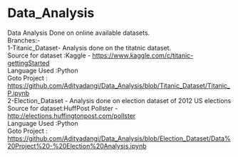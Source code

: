 # Data_Analysis      
Data Analysis Done on online available datasets.       
Branches:-      
1-Titanic_Dataset- Analysis done on the titatnic dataset.     
Source for dataset :Kaggle - https://www.kaggle.com/c/titanic-gettingStarted       
Language Used :Python     
Goto Project : https://github.com/Adityadangi/Data_Analysis/blob/Titanic_Dataset/Titanic_P.ipynb     
2-Election_Dataset - Analysis done on election dataset of 2012 US elections      
Source for dataset:HuffPost Pollster - http://elections.huffingtonpost.com/pollster     
Language Used :Python      
Goto Project : https://github.com/Adityadangi/Data_Analysis/blob/Election_Dataset/Data%20Project%20-%20Election%20Analysis.ipynb    
